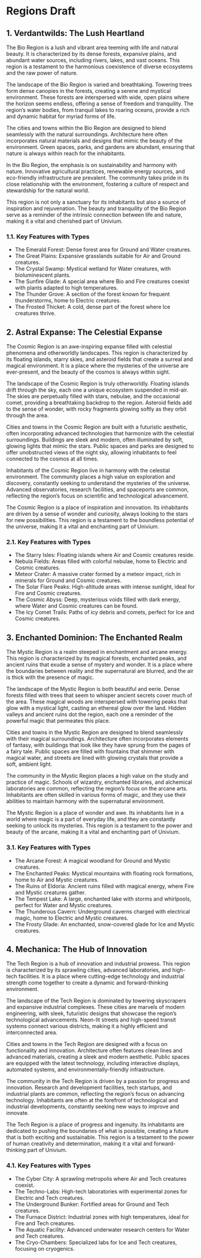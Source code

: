 # Regions Draft

## 1. Verdantwilds: The Lush Heartland

The Bio Region is a lush and vibrant area teeming with life and natural beauty. It is characterized by its dense forests, expansive plains, and abundant water sources, including rivers, lakes, and vast oceans. This region is a testament to the harmonious coexistence of diverse ecosystems and the raw power of nature.

The landscape of the Bio Region is varied and breathtaking. Towering trees form dense canopies in the forests, creating a serene and mystical environment. These forests are interspersed with wide, open plains where the horizon seems endless, offering a sense of freedom and tranquility. The region’s water bodies, from tranquil lakes to roaring oceans, provide a rich and dynamic habitat for myriad forms of life.

The cities and towns within the Bio Region are designed to blend seamlessly with the natural surroundings. Architecture here often incorporates natural materials and designs that mimic the beauty of the environment. Green spaces, parks, and gardens are abundant, ensuring that nature is always within reach for the inhabitants.

In the Bio Region, the emphasis is on sustainability and harmony with nature. Innovative agricultural practices, renewable energy sources, and eco-friendly infrastructure are prevalent. The community takes pride in its close relationship with the environment, fostering a culture of respect and stewardship for the natural world.

This region is not only a sanctuary for its inhabitants but also a source of inspiration and rejuvenation. The beauty and tranquility of the Bio Region serve as a reminder of the intrinsic connection between life and nature, making it a vital and cherished part of Univium.

### 1.1. Key Features with Types

- The Emerald Forest: Dense forest area for Ground and Water creatures.
- The Great Plains: Expansive grasslands suitable for Air and Ground creatures.
- The Crystal Swamp: Mystical wetland for Water creatures, with bioluminescent plants.
- The Sunfire Glade: A special area where Bio and Fire creatures coexist with plants adapted to high temperatures.
- The Thunder Grove: A section of the forest known for frequent thunderstorms, home to Electric creatures.
- The Frosted Thicket: A cold, dense part of the forest where Ice creatures thrive.

## 2. Astral Expanse: The Celestial Expanse

The Cosmic Region is an awe-inspiring expanse filled with celestial phenomena and otherworldly landscapes. This region is characterized by its floating islands, starry skies, and asteroid fields that create a surreal and magical environment. It is a place where the mysteries of the universe are ever-present, and the beauty of the cosmos is always within sight.

The landscape of the Cosmic Region is truly otherworldly. Floating islands drift through the sky, each one a unique ecosystem suspended in mid-air. The skies are perpetually filled with stars, nebulae, and the occasional comet, providing a breathtaking backdrop to the region. Asteroid fields add to the sense of wonder, with rocky fragments glowing softly as they orbit through the area.

Cities and towns in the Cosmic Region are built with a futuristic aesthetic, often incorporating advanced technologies that harmonize with the celestial surroundings. Buildings are sleek and modern, often illuminated by soft, glowing lights that mimic the stars. Public spaces and parks are designed to offer unobstructed views of the night sky, allowing inhabitants to feel connected to the cosmos at all times.

Inhabitants of the Cosmic Region live in harmony with the celestial environment. The community places a high value on exploration and discovery, constantly seeking to understand the mysteries of the universe. Advanced observatories, research facilities, and spaceports are common, reflecting the region’s focus on scientific and technological advancement.

The Cosmic Region is a place of inspiration and innovation. Its inhabitants are driven by a sense of wonder and curiosity, always looking to the stars for new possibilities. This region is a testament to the boundless potential of the universe, making it a vital and enchanting part of Univium.

### 2.1. Key Features with Types

- The Starry Isles: Floating islands where Air and Cosmic creatures reside.
- Nebula Fields: Areas filled with colorful nebulae, home to Electric and Cosmic creatures.
- Meteor Crater: A massive crater formed by a meteor impact, rich in minerals for Ground and Cosmic creatures.
- The Solar Flare Peaks: High-altitude areas with intense sunlight, ideal for Fire and Cosmic creatures.
- The Cosmic Abyss: Deep, mysterious voids filled with dark energy, where Water and Cosmic creatures can be found.
- The Icy Comet Trails: Paths of icy debris and comets, perfect for Ice and Cosmic creatures.

## 3. Enchanted Dominion: The Enchanted Realm

The Mystic Region is a realm steeped in enchantment and arcane energy. This region is characterized by its magical forests, enchanted peaks, and ancient ruins that exude a sense of mystery and wonder. It is a place where the boundaries between reality and the supernatural are blurred, and the air is thick with the presence of magic.

The landscape of the Mystic Region is both beautiful and eerie. Dense forests filled with trees that seem to whisper ancient secrets cover much of the area. These magical woods are interspersed with towering peaks that glow with a mystical light, casting an ethereal glow over the land. Hidden valleys and ancient ruins dot the region, each one a reminder of the powerful magic that permeates this place.

Cities and towns in the Mystic Region are designed to blend seamlessly with their magical surroundings. Architecture often incorporates elements of fantasy, with buildings that look like they have sprung from the pages of a fairy tale. Public spaces are filled with fountains that shimmer with magical water, and streets are lined with glowing crystals that provide a soft, ambient light.

The community in the Mystic Region places a high value on the study and practice of magic. Schools of wizardry, enchanted libraries, and alchemical laboratories are common, reflecting the region’s focus on the arcane arts. Inhabitants are often skilled in various forms of magic, and they use their abilities to maintain harmony with the supernatural environment.

The Mystic Region is a place of wonder and awe. Its inhabitants live in a world where magic is a part of everyday life, and they are constantly seeking to unlock its mysteries. This region is a testament to the power and beauty of the arcane, making it a vital and enchanting part of Univium.

### 3.1. Key Features with Types

- The Arcane Forest: A magical woodland for Ground and Mystic creatures.
- The Enchanted Peaks: Mystical mountains with floating rock formations, home to Air and Mystic creatures.
- The Ruins of Eldoria: Ancient ruins filled with magical energy, where Fire and Mystic creatures gather.
- The Tempest Lake: A large, enchanted lake with storms and whirlpools, perfect for Water and Mystic creatures.
- The Thunderous Cavern: Underground caverns charged with electrical magic, home to Electric and Mystic creatures.
- The Frosty Glade: An enchanted, snow-covered glade for Ice and Mystic creatures.

## 4. Mechanica: The Hub of Innovation

The Tech Region is a hub of innovation and industrial prowess. This region is characterized by its sprawling cities, advanced laboratories, and high-tech facilities. It is a place where cutting-edge technology and industrial strength come together to create a dynamic and forward-thinking environment.

The landscape of the Tech Region is dominated by towering skyscrapers and expansive industrial complexes. These cities are marvels of modern engineering, with sleek, futuristic designs that showcase the region’s technological advancements. Neon-lit streets and high-speed transit systems connect various districts, making it a highly efficient and interconnected area.

Cities and towns in the Tech Region are designed with a focus on functionality and innovation. Architecture often features clean lines and advanced materials, creating a sleek and modern aesthetic. Public spaces are equipped with the latest technology, including interactive displays, automated systems, and environmentally-friendly infrastructure.

The community in the Tech Region is driven by a passion for progress and innovation. Research and development facilities, tech startups, and industrial plants are common, reflecting the region’s focus on advancing technology. Inhabitants are often at the forefront of technological and industrial developments, constantly seeking new ways to improve and innovate.

The Tech Region is a place of progress and ingenuity. Its inhabitants are dedicated to pushing the boundaries of what is possible, creating a future that is both exciting and sustainable. This region is a testament to the power of human creativity and determination, making it a vital and forward-thinking part of Univium.

### 4.1. Key Features with Types

- The Cyber City: A sprawling metropolis where Air and Tech creatures coexist.
- The Techno-Labs: High-tech laboratories with experimental zones for Electric and Tech creatures.
- The Underground Bunker: Fortified areas for Ground and Tech creatures.
- The Furnace District: Industrial zones with high temperatures, ideal for Fire and Tech creatures.
- The Aquatic Facility: Advanced underwater research centers for Water and Tech creatures.
- The Cryo-Chambers: Specialized labs for Ice and Tech creatures, focusing on cryogenics.
